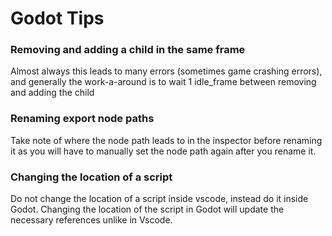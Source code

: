 # Godot Tips
### Removing and adding a child in the same frame
Almost always this leads to many errors (sometimes game crashing errors), and generally the work-a-around is to wait 1 idle_frame between removing and adding the child

### Renaming export node paths
Take note of where the node path leads to in the inspector before renaming it as you will have to manually set the node path again after you rename it.

### Changing the location of a script
Do not change the location of a script inside vscode, instead do it inside Godot. Changing the location of the script in Godot will update the necessary references unlike in Vscode.
